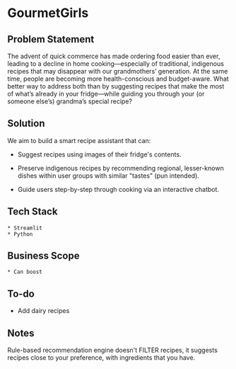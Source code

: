 # GourmetGirls

## Problem Statement
The advent of quick commerce has made ordering food easier than ever, leading to a decline in home cooking—especially of traditional, indigenous recipes that may disappear with our grandmothers’ generation. At the same time, people are becoming more health-conscious and budget-aware. What better way to address both than by suggesting recipes that make the most of what’s already in your fridge—while guiding you through your (or someone else’s) grandma’s special recipe?


## Solution
We aim to build a smart recipe assistant that can:
   * Suggest recipes using images of their fridge's contents.

   * Preserve indigenous recipes by recommending regional, lesser-known dishes within user groups with similar "tastes" (pun intended).

   * Guide users step-by-step through cooking via an interactive chatbot.

## Tech Stack
    * Streamlit
    * Python


## Business Scope
    * Can boost 

## To-do
   * Add dairy recipes

## Notes
Rule-based recommendation engine doesn't FILTER recipes, it suggests recipes close to your preference, with ingredients that you have.